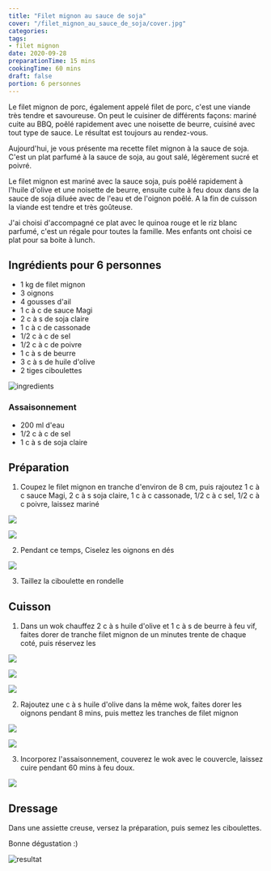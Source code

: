 ```yaml
---
title: "Filet mignon au sauce de soja"
cover: "/filet_mignon_au_sauce_de_soja/cover.jpg"
categories:
tags:
- filet mignon
date: 2020-09-28
preparationTime: 15 mins
cookingTime: 60 mins
draft: false
portion: 6 personnes
---
```

Le filet mignon de porc, également appelé filet de porc, c'est une viande très tendre et savoureuse. On peut le cuisiner de différents façons: mariné cuite au BBQ, poêlé rapidement avec une noisette de beurre, cuisiné avec tout type de sauce. Le résultat est toujours au rendez-vous.
<!--more--> 
Aujourd'hui, je vous présente ma recette filet mignon à la sauce de soja. C'est un plat parfumé à la sauce de soja, au gout salé, légèrement sucré et poivré.

Le filet mignon est mariné avec la sauce soja, puis poêlé rapidement à l'huile d'olive et une noisette de beurre, ensuite cuite à feu doux dans de la sauce de soja diluée avec de l'eau et de l'oignon poêlé. A la fin de cuisson la viande est tendre et très goûteuse.

J'ai choisi d'accompagné ce plat avec le quinoa rouge et le riz blanc parfumé, c'est un régale pour toutes la famille. Mes enfants ont choisi ce plat pour sa boite à lunch. 

## Ingrédients pour 6 personnes

- 1 kg de filet mignon
- 3 oignons 
- 4 gousses d'ail
- 1 c à c de sauce Magi
- 2 c à s de soja claire
- 1 c à c de cassonade
- 1/2 c à c de sel
- 1/2 c à c de poivre
- 1 c à s de beurre
- 3 c à s de huile d'olive
- 2 tiges ciboulettes

![ingredients](01.jpg)


### Assaisonnement

- 200 ml d'eau
- 1/2 c à c de sel
- 1 c à s de soja claire

## Préparation

1. Coupez le filet mignon en tranche d'environ de 8 cm, puis rajoutez 1 c à c sauce Magi, 2 c à s soja claire, 1 c à c cassonade, 1/2 c à c sel, 1/2 c à c poivre, laissez mariné 


![](02.jpg)

![](03.jpg)


2. Pendant ce temps, Ciselez les oignons en dés

![](04-1.jpg)


3. Taillez la ciboulette en rondelle

## Cuisson

1. Dans un wok chauffez 2 c à s huile d'olive et 1 c à s de beurre à feu vif, faites dorer de tranche filet mignon de un minutes trente de chaque coté, puis réservez les

![](05.jpg)

![](06.jpg)

![](07.jpg)


2. Rajoutez une c à s huile d'olive dans la même wok, faites dorer les oignons pendant 8 mins, puis mettez les tranches de filet mignon 


![](08.jpg)

![](09.jpg)


3. Incorporez l'assaisonnement, couverez le wok avec le couvercle, laissez cuire pendant 60 mins à feu doux.


![](10.jpg)

## Dressage

Dans une assiette creuse, versez la préparation, puis semez les ciboulettes.

Bonne dégustation :)

![resultat](11.jpg)